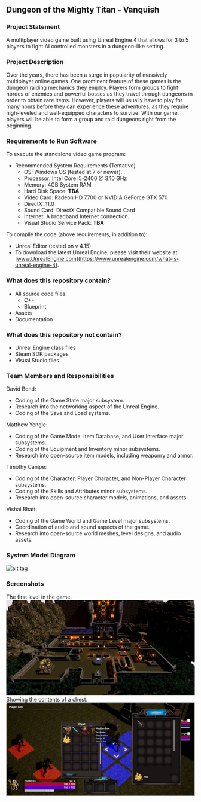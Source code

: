 ## Dungeon of the Mighty Titan - Vanquish 

### Project Statement
A multiplayer video game built using Unreal Engine 4 that allows for 3 to 5 players to fight AI controlled monsters in a dungeon-like setting.

### Project Description
Over the years, there has been a surge in popularity of massively multiplayer online games. One prominent feature of these games is the dungeon raiding mechanics they employ. Players form groups to fight hordes of enemies and powerful bosses as they travel through dungeons in order to obtain rare items. However, players will usually have to play for many hours before they can experience these adventures, as they require high-leveled and well-equipped characters to survive. With our game, players will be able to form a group and raid dungeons right from the beginning.

### Requirements to Run Software
To execute the standalone video game program:
 * Recommended System Requirements (Tentative)
    - OS: Windows OS (tested at 7 or newer).
    - Processor: Intel Core i5-2400 @ 3.10 GHz
    - Memory: 4GB System RAM
    - Hard Disk Space: **TBA**
    - Video Card: Radeon HD 7700 or NVIDIA GeForce GTX 570
    - DirectX: 11.0
    - Sound Card: DirectX Compatible Sound Card 
    - Internet: A broadband Internet connection.
    - Visual Studio Service Pack: **TBA**
  
To compile the code (above requirements, in addition to):  
  * Unreal Editor (tested on v 4.15)
  * To download the latest Unreal Engine, please visit their website at: [www.UnrealEngine.com](https://www.unrealengine.com/what-is-unreal-engine-4).

### What does this repository contain?
   * All source code files:
       - C++
       - Blueprint
   * Assets 
   * Documentation
  
### What does this repository not contain?   
   * Unreal Engine class files
   * Steam SDK packages
   * Visual Studio files

### Team Members and Responsibilities

David Bond: 
  * Coding of the Game State major subsystem. 
  * Research into the networking aspect of the Unreal Engine. 
  * Coding of the Save and Load systems.

Matthew Yengle: 
  * Coding of the Game Mode. Item Database, and User Interface major subsystems. 
  * Coding of the Equipment and Inventory minor subsystems.
  * Research into open-source item models, including weaponry and armor.

Timothy Canipe: 
  * Coding of the Character, Player Character, and Non-Player Character subsystems.
  * Coding of the Skills and Attributes minor subsystems. 
  * Research into open-source character models, animations, and assets.

Vishal Bhatt:
  * Coding of the Game World and Game Level major subsystems. 
  * Coordination of audio and sound aspects of the game. 
  * Research into open-source world meshes, level designs, and audio assets.

### System Model Diagram
![alt tag](https://github.com/Vybhatt95/DMT-V/blob/master/Documentation/Models/System%20Model%202.png)

### Screenshots
The first level in the game.
![alt tag](https://github.com/Vybhatt95/DMT-V/blob/master/Documentation/Screenshots/Map.png)
Showing the contents of a chest.
![alt tag](https://github.com/Vybhatt95/DMT-V/blob/master/Documentation/Screenshots/Loot.png)
